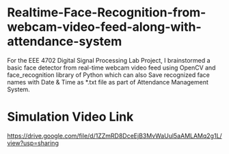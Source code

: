 # Realtime-Face-Recognition-from-webcam-video-feed-along-with-attendance-system

For the EEE 4702 Digital Signal Processing Lab Project, I brainstormed a basic face detector from real-time webcam video feed using OpenCV and face_recognition library of Python which can also Save recognized face names with Date & Time as *.txt file as part of Attendance Management System.

# Simulation Video Link
https://drive.google.com/file/d/1ZZmRD8DceEjB3MvWaUul5aAMLAMq2g1L/view?usp=sharing
